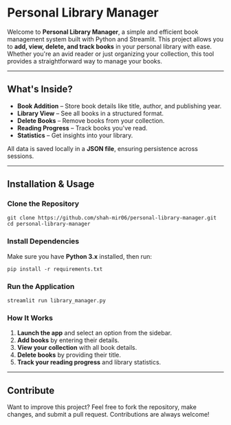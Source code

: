 # Personal Library Manager  

Welcome to **Personal Library Manager**, a simple and efficient book management system built with Python and Streamlit. This project allows you to **add, view, delete, and track books** in your personal library with ease. Whether you're an avid reader or just organizing your collection, this tool provides a straightforward way to manage your books.  

---

## What's Inside?  

- **Book Addition** – Store book details like title, author, and publishing year.  
- **Library View** – See all books in a structured format.  
- **Delete Books** – Remove books from your collection.  
- **Reading Progress** – Track books you've read.  
- **Statistics** – Get insights into your library.  

All data is saved locally in a **JSON file**, ensuring persistence across sessions.  

---

## Installation & Usage  

### Clone the Repository  
```
git clone https://github.com/shah-mir06/personal-library-manager.git
cd personal-library-manager
```

### Install Dependencies  
Make sure you have **Python 3.x** installed, then run:  
```
pip install -r requirements.txt
```

### Run the Application  
```
streamlit run library_manager.py
```

### How It Works  
1. **Launch the app** and select an option from the sidebar.  
2. **Add books** by entering their details.  
3. **View your collection** with all book details.  
4. **Delete books** by providing their title.  
5. **Track your reading progress** and library statistics.  

---

## Contribute  

Want to improve this project? Feel free to fork the repository, make changes, and submit a pull request. Contributions are always welcome!  

